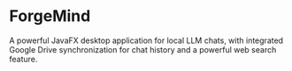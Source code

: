 # ForgeMind
A powerful JavaFX desktop application for local LLM chats, with integrated Google Drive synchronization for chat history and a powerful web search feature.
